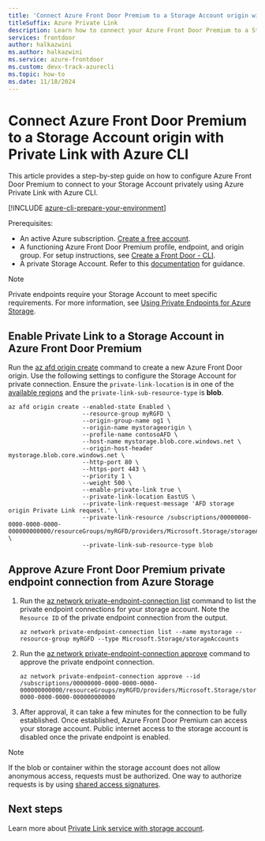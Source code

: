 ```yaml
---
title: 'Connect Azure Front Door Premium to a Storage Account origin with Private Link - Azure CLI'
titleSuffix: Azure Private Link
description: Learn how to connect your Azure Front Door Premium to a Storage Account privately - Azure CLI.
services: frontdoor
author: halkazwini
ms.author: halkazwini
ms.service: azure-frontdoor
ms.custom: devx-track-azurecli
ms.topic: how-to
ms.date: 11/18/2024
---
```


# Connect Azure Front Door Premium to a Storage Account origin with Private Link with Azure CLI

This article provides a step-by-step guide on how to configure Azure Front Door Premium to connect to your Storage Account privately using Azure Private Link with Azure CLI.

[!INCLUDE [azure-cli-prepare-your-environment](~/reusable-content/azure-cli/azure-cli-prepare-your-environment.md)]

Prerequisites:
* An active Azure subscription. [Create a free account](https://azure.microsoft.com/free/?WT.mc_id=A261C142F).
* A functioning Azure Front Door Premium profile, endpoint, and origin group. For setup instructions, see [Create a Front Door - CLI](../create-front-door-cli.md).
* A private Storage Account. Refer to this [documentation](../../storage/common/storage-private-endpoints.md) for guidance.

> [!NOTE]
> Private endpoints require your Storage Account to meet specific requirements. For more information, see [Using Private Endpoints for Azure Storage](../../storage/common/storage-private-endpoints.md).

## Enable Private Link to a Storage Account in Azure Front Door Premium

Run the [az afd origin create](/cli/azure/afd/origin#az-afd-origin-create) command to create a new Azure Front Door origin. Use the following settings to configure the Storage Account for private connection. Ensure the `private-link-location` is in one of the [available regions](../private-link.md#region-availability) and the `private-link-sub-resource-type` is **blob**.

```azurecli-interactive
az afd origin create --enabled-state Enabled \
                     --resource-group myRGFD \
                     --origin-group-name og1 \
                     --origin-name mystorageorigin \
                     --profile-name contosoAFD \
                     --host-name mystorage.blob.core.windows.net \
                     --origin-host-header mystorage.blob.core.windows.net \
                     --http-port 80 \
                     --https-port 443 \
                     --priority 1 \
                     --weight 500 \
                     --enable-private-link true \
                     --private-link-location EastUS \
                     --private-link-request-message 'AFD storage origin Private Link request.' \
                     --private-link-resource /subscriptions/00000000-0000-0000-0000-000000000000/resourceGroups/myRGFD/providers/Microsoft.Storage/storageAccounts/mystorage \
                     --private-link-sub-resource-type blob 
```

## Approve Azure Front Door Premium private endpoint connection from Azure Storage

1. Run the [az network private-endpoint-connection list](/cli/azure/network/private-endpoint-connection#az-network-private-endpoint-connection-list) command to list the private endpoint connections for your storage account. Note the `Resource ID` of the private endpoint connection from the output.

    ```azurecli-interactive
    az network private-endpoint-connection list --name mystorage --resource-group myRGFD --type Microsoft.Storage/storageAccounts
    ```

2. Run the [az network private-endpoint-connection approve](/cli/azure/network/private-endpoint-connection#az-network-private-endpoint-connection-approve) command to approve the private endpoint connection.

    ```azurecli-interactive
    az network private-endpoint-connection approve --id /subscriptions/00000000-0000-0000-0000-000000000000/resourceGroups/myRGFD/providers/Microsoft.Storage/storageAccounts/mystorage/privateEndpointConnections/mystorage.00000000-0000-0000-0000-000000000000
    ```

3. After approval, it can take a few minutes for the connection to be fully established. Once established, Azure Front Door Premium can access your storage account. Public internet access to the storage account is disabled once the private endpoint is enabled.

> [!NOTE]
> If the blob or container within the storage account does not allow anonymous access, requests must be authorized. One way to authorize requests is by using [shared access signatures](../../storage/common/storage-sas-overview.md).

## Next steps

Learn more about [Private Link service with storage account](../../storage/common/storage-private-endpoints.md).
